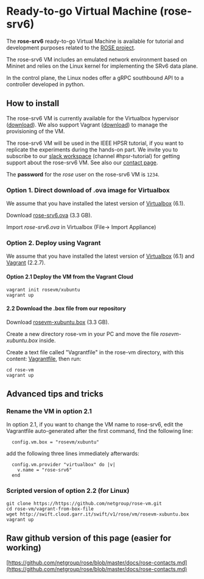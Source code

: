 # Ready-to-go Virtual Machine (rose-srv6)

The **rose-srv6** ready-to-go Virtual Machine is available for tutorial and development purposes
related to the [ROSE project](https://netgroup.github.io/rose/).

The rose-srv6 VM includes an emulated network environment based on Mininet and 
relies on the Linux kernel for implementing the SRv6 data plane.

In the control plane, the Linux nodes offer a gRPC southbound API to a controller
developed in python.

## How to install

The rose-srv6 VM is currently available for the Virtualbox hypervisor ([download](https://www.virtualbox.org/wiki/Downloads)).
We also support Vagrant ([download](https://www.vagrantup.com/downloads.html)) to manage the provisioning of the VM.

The rose-srv6 VM will be used in the IEEE HPSR tutorial, if you want to replicate the experiments during the hands-on part.
We invite you to subscribe to our [slack workspace](http://rose-slack.netgroup.uniroma2.it:3000/) (channel #hpsr-tutorial)
for getting support about the rose-srv6 VM. See also our [contact page](https://netgroup.github.io/rose/rose-contacts.html).

The **password** for the *rose* user on the rose-srv6 VM is `1234`.
 
### Option 1. Direct download of .ova image for Virtualbox

We assume that you have installed the latest version of [Virtualbox](https://www.virtualbox.org/wiki/Downloads) (6.1). 

Download [rose-srv6.ova](http://swift.cloud.garr.it/swift/v1/rose/vm/rose-srv6.ova) (3.3 GB).

Import *rose-srv6.ova* in Virtualbox (File-> Import Appliance)

### Option 2. Deploy using Vagrant

We assume that you have installed the latest version of [Virtualbox](https://www.virtualbox.org/wiki/Downloads) (6.1) and [Vagrant](https://www.vagrantup.com/downloads.html) (2.2.7).

#### Option 2.1 Deploy the VM from the Vagrant Cloud

```
vagrant init rosevm/xubuntu
vagrant up
```

#### 2.2 Download the .box file from our repository

Download [rosevm-xubuntu.box](http://swift.cloud.garr.it/swift/v1/rose/vm/rosevm-xubuntu.box) (3.3 GB).

Create a new directory rose-vm in your PC and move the file *rosevm-xubuntu.box* inside. 

Create a text file called "Vagrantfile" in the rose-vm directory, with this content:
[Vagrantfile](https://github.com/netgroup/rose-vm/raw/master/vagrant-from-box-file/Vagrantfile), then run:

```
cd rose-vm
vagrant up
```


## Advanced tips and tricks

### Rename the VM in option 2.1

In option 2.1, if you want to change the VM name to rose-srv6, edit the Vagrantfile auto-generated
after the first command, find the following line:

```
  config.vm.box = "rosevm/xubuntu"
```
add the following three lines immediately afterwards:

```
  config.vm.provider "virtualbox" do |v|
    v.name = "rose-srv6"
  end
```


### Scripted version of option 2.2 (for Linux)

```
git clone https://https://github.com/netgroup/rose-vm.git
cd rose-vm/vagrant-from-box-file
wget http://swift.cloud.garr.it/swift/v1/rose/vm/rosevm-xubuntu.box
vagrant up
```

## Raw github version of this page (easier for working)

[https://github.com/netgroup/rose/blob/master/docs/rose-contacts.md](https://github.com/netgroup/rose/blob/master/docs/rose-contacts.md)
